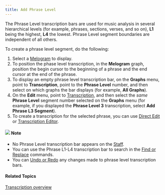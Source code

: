 ```yaml
---
title: Add Phrase Level
---
```


The Phrase Level transcription bars are used for music analysis in several hierarchical levels (for example, phrases, sections, verses, and so on), **L1** being the highest, **L4** the lowest. Phrase Level segment boundaries are independent of all others.

To create a phrase level segment, do the following:

1. Select a [Melogram](../../graphs/types/music/melogram) to display.
1. To position the phase level transcription, in the **Melogram** graph, position the begin cursor to the beginning of a phrase and the end cursor at the end of the phrase.
1. To display an empty phrase level transcription bar, on the **Graphs** menu, point to **Transcription**, point to the **Phrase Level** number, and then select on which graphs the bar displays (for example, **All Graphs**).
1. On the **Edit** menu, point to [Transcription](overview), and then select the *same* **Phrase Level** segment number selected on the **Graphs** menu (for example, if you displayed the **Phrase Level 3** transcription, select **Add Phrase L3 Segment**).
1. To create a transcription for the selected phrase, you can use [Direct Edit](../direct-edit) or [Transcription Editor](editor).

#### ![](../../../../images/001.png) **Note**
- No Phrase Level transcription bar appears on the [Staff](../../graphs/types/music/staff).
- You can use the Phrase L1-L4 transcription bar to search in the [Find or Replace](../find) commands.
- You can [Undo or Redo](../undo-redo) any changes made to phrase level transcription bars.

#### **Related Topics**
[Transcription overview](overview)
